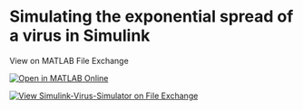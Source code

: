 # Simulating the exponential spread of a virus in Simulink

View on MATLAB File Exchange

[![Open in MATLAB Online](https://www.mathworks.com/images/responsive/global/open-in-matlab-online.svg)](https://matlab.mathworks.com/open/github/v1?repo=guirlo/Simulink-Virus-Simulator&project=SimulatinganExponentialSpread.prj&file=virusSpread.mlapp)

[![View Simulink-Virus-Simulator on File Exchange](https://www.mathworks.com/matlabcentral/images/matlab-file-exchange.svg)](https://www.mathworks.com/matlabcentral/fileexchange/75293-simulink-virus-simulator)
